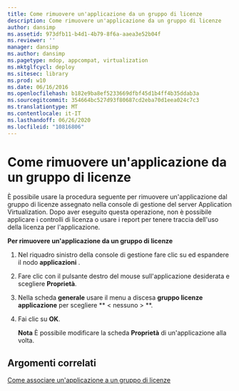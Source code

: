 ```yaml
---
title: Come rimuovere un'applicazione da un gruppo di licenze
description: Come rimuovere un'applicazione da un gruppo di licenze
author: dansimp
ms.assetid: 973dfb11-b4d1-4b79-8f6a-aaea3e52b04f
ms.reviewer: ''
manager: dansimp
ms.author: dansimp
ms.pagetype: mdop, appcompat, virtualization
ms.mktglfcycl: deploy
ms.sitesec: library
ms.prod: w10
ms.date: 06/16/2016
ms.openlocfilehash: b182e9ba8ef5233669dfbf45d1b4ff4b35ddab3a
ms.sourcegitcommit: 354664bc527d93f80687cd2eba70d1eea024c7c3
ms.translationtype: MT
ms.contentlocale: it-IT
ms.lasthandoff: 06/26/2020
ms.locfileid: "10816806"
---
```

# Come rimuovere un'applicazione da un gruppo di licenze


È possibile usare la procedura seguente per rimuovere un'applicazione dal gruppo di licenze assegnato nella console di gestione del server Application Virtualization. Dopo aver eseguito questa operazione, non è possibile applicare i controlli di licenza o usare i report per tenere traccia dell'uso della licenza per l'applicazione.

**Per rimuovere un'applicazione da un gruppo di licenze**

1.  Nel riquadro sinistro della console di gestione fare clic su ed espandere il nodo **applicazioni** .

2.  Fare clic con il pulsante destro del mouse sull'applicazione desiderata e scegliere **Proprietà**.

3.  Nella scheda **generale** usare il menu a discesa **gruppo licenze applicazione** per scegliere ** &lt; nessuno &gt; **.

4.  Fai clic su **OK**.

    **Nota**  È possibile modificare la scheda **Proprietà** di un'applicazione alla volta.

     

## Argomenti correlati


[Come associare un'applicazione a un gruppo di licenze](how-to-associate-an-application-with-a-license-group.md)

 

 





